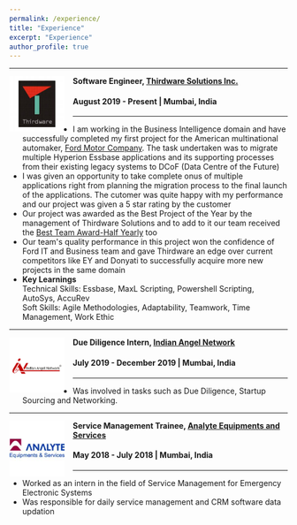 ```yaml
---
permalink: /experience/
title: "Experience"
excerpt: "Experience"
author_profile: true
---
```


-----
<img align="left" height="100" width="100" src="../images/Thirdware_Logo.png" style="padding-right:15px">

**Software Engineer, [Thirdware Solutions Inc.](https://www.thirdware.com/index.html)** 
#### August 2019 - Present | Mumbai, India
----- 
* I am working in the Business Intelligence domain and have successfully completed my first project for the American multinational automaker, [Ford Motor Company](https://www.ford.com/). The task undertaken was to migrate multiple Hyperion Essbase applications and its supporting processes from their existing legacy systems to DCoF (Data Centre of the Future)
* I was given an opportunity to take complete onus of multiple applications right from planning the migration process to the final launch of the applications. The cutomer was quite happy with my performance and our project was given a 5 star rating by the customer
* Our project was awarded as the Best Project of the Year by the management of Thirdware Solutions and to add to it our team received the [Best Team Award-Half Yearly](../images/Thirdware_Logo.png) too
* Our team's quality performance in this project won the confidence of Ford IT and Business team and gave Thirdware an edge over current competitors like EY and Donyati to successfully acquire more new projects in the same domain
* **Key Learnings** <br>
  Technical Skills: Essbase, MaxL Scripting, Powershell Scripting, AutoSys, AccuRev <br>
  Soft Skills: Agile Methodologies, Adaptability, Teamwork, Time Management, Work Ethic 

-----
<img align="left" height="100" width="100" src="../images/IAN.png" style="padding-right:15px">

**Due Diligence Intern, [Indian Angel Network](https://www.indianangelnetwork.com/)**
#### July 2019 - December 2019 | Mumbai, India
-----
*	Was involved in tasks such as Due Diligence, Startup Sourcing and Networking.

-----
<img align="left" height="100" width="100" src="../images/Analyte.png" style="padding-right:15px">

**Service Management Trainee, [Analyte Equipments and Services](http://analyte.net.in/)** 
#### May 2018 - July 2018 | Mumbai, India
----- 
* Worked as an intern in the field of Service Management for Emergency Electronic Systems
* Was responsible for daily service management and CRM software data updation

